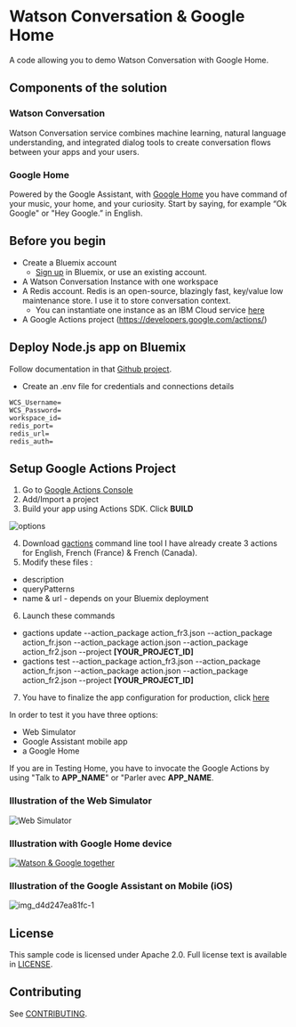 # Watson Conversation & Google Home
A code allowing you to demo Watson Conversation with Google Home.

## Components of the solution

### Watson Conversation
Watson Conversation service combines machine learning, natural language understanding, and integrated dialog tools to create conversation flows between your apps and your users.

### Google Home
Powered by the Google Assistant, with [Google Home](https://support.google.com/googlehome/answer/7029281?hl=en) you have command of your music, your home, and your curiosity. Start by saying, for example “Ok Google" or "Hey Google.” in English.

## Before you begin

* Create a Bluemix account
    * [Sign up](https://console.ng.bluemix.net/registration/?target=/catalog/%3fcategory=watson) in Bluemix, or use an existing account. 
* A Watson Conversation Instance with one workspace
* A Redis account. Redis is an open-source, blazingly fast, key/value low maintenance store. I use it to store conversation context. 
    * You can instantiate one instance as an IBM Cloud service [here](https://console.bluemix.net/catalog/services/compose-for-redis?taxonomyNavigation=apps)
* A Google Actions project (https://developers.google.com/actions/)

## Deploy Node.js app on Bluemix

Follow documentation in that [Github project](https://github.com/watson-developer-cloud/conversation-simple).

* Create an .env file for credentials and connections details
```
WCS_Username=
WCS_Password=
workspace_id=
redis_port=
redis_url=
redis_auth=  
```

## Setup Google Actions Project

1. Go to [Google Actions Console](https://console.actions.google.com)
2. Add/Import a project
3. Build your app using Actions SDK. Click **BUILD**

![options](https://developers.google.com/actions/images/aog-project-apiai-actions.png)

4. Download [gactions](https://developers.google.com/actions/tools/gactions-cli) command line tool
I have already create 3 actions for English, French (France) & French (Canada).
5. Modify these files :
  * description
  * queryPatterns
  * name & url - depends on your Bluemix deployment 
6. Launch these commands
  * gactions update --action_package action_fr3.json --action_package action_fr.json --action_package action.json --action_package action_fr2.json --project **[YOUR_PROJECT_ID]**
  * gactions test --action_package action_fr3.json --action_package action_fr.json --action_package action.json --action_package action_fr2.json --project **[YOUR_PROJECT_ID]**
7. You have to finalize the app configuration for production, click [here](https://developers.google.com/actions/sdk/submit-app)

In order to test it you have three options:
- Web Simulator
- Google Assistant mobile app 
- a Google Home

If you are in Testing Home, you have to invocate the Google Actions by using "Talk to **APP_NAME**" or "Parler avec **APP_NAME**.

### Illustration of the Web Simulator

![Web Simulator](https://user-images.githubusercontent.com/9534938/33787219-9945939c-dc6c-11e7-9fef-8ef464068a58.png)

### Illustration with Google Home device

[![Watson & Google together](https://user-images.githubusercontent.com/9534938/33854699-e2628078-dec2-11e7-9366-e9e698160728.png)](https://www.youtube.com/watch?v=-lIxmYxLzbA "Watson & Google together")

### Illustration of the Google Assistant on Mobile (iOS)

![img_d4d247ea81fc-1](https://user-images.githubusercontent.com/9534938/33787305-eea71f7c-dc6c-11e7-8710-1636e5a91b2f.jpeg)

## License

This sample code is licensed under Apache 2.0.
Full license text is available in [LICENSE](LICENSE).

## Contributing

See [CONTRIBUTING](CONTRIBUTING.md).

